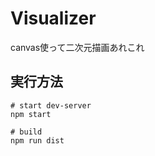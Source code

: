 # Visualizer
canvas使って二次元描画あれこれ

## 実行方法

```
# start dev-server
npm start

# build
npm run dist
```